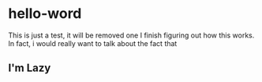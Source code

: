# hello-word
This is just a test, it will be removed one I finish figuring out how this works.
In fact, i would really want to talk about the fact that
## I'm Lazy
